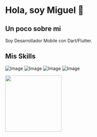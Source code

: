 <!---
miguel-belotto-ueno/miguel-belotto-ueno is a ✨ special ✨ repository because its `README.md` (this file) appears on your GitHub profile.
You can click the Preview link to take a look at your changes.
--->
# Hola, soy Miguel 👋

## Un poco sobre mi
Soy Desarrollador Mobile con Dart/Flutter.

## Mis Skills
![Image](https://img.shields.io/badge/Android-3DDC84?style=for-the-badge&logo=android&logoColor=white)
![Image](https://img.shields.io/badge/Ios-000000?style=for-the-badge&logo=ios&logoColor=white)
![Image](https://img.shields.io/badge/Dart-0175C2?style=for-the-badge&logo=dart&logoColor=white)
![Image](https://img.shields.io/badge/Flutter-02569B?style=for-the-badge&logo=flutter&logoColor=white)


  
<img height="180em" src="https://github-readme-stats-eight-theta.vercel.app/api?username=miguel-belotto-ueno&show_icons=true&theme=algolia&include_all_commits=true&count_private=true"/>
